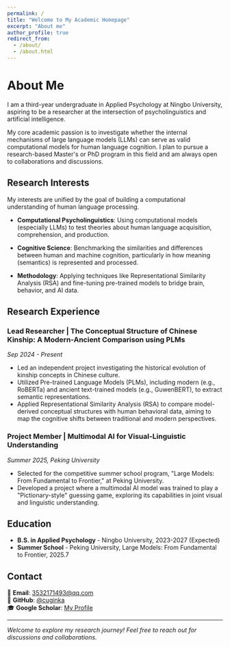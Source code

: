 ```yaml
---
permalink: /
title: "Welcome to My Academic Homepage"
excerpt: "About me"
author_profile: true
redirect_from: 
  - /about/
  - /about.html
---
```


# About Me

I am a third-year undergraduate in Applied Psychology at Ningbo University, aspiring to be a researcher at the intersection of psycholinguistics and artificial intelligence.

My core academic passion is to investigate whether the internal mechanisms of large language models (LLMs) can serve as valid computational models for human language cognition. I plan to pursue a research-based Master's or PhD program in this field and am always open to collaborations and discussions.

## Research Interests

My interests are unified by the goal of building a computational understanding of human language processing.

- **Computational Psycholinguistics**: Using computational models (especially LLMs) to test theories about human language acquisition, comprehension, and production.

- **Cognitive Science**: Benchmarking the similarities and differences between human and machine cognition, particularly in how meaning (semantics) is represented and processed.

- **Methodology**: Applying techniques like Representational Similarity Analysis (RSA) and fine-tuning pre-trained models to bridge brain, behavior, and AI data.

## Research Experience

### Lead Researcher | The Conceptual Structure of Chinese Kinship: A Modern-Ancient Comparison using PLMs
*Sep 2024 - Present*

- Led an independent project investigating the historical evolution of kinship concepts in Chinese culture.
- Utilized Pre-trained Language Models (PLMs), including modern (e.g., RoBERTa) and ancient text-trained models (e.g., GuwenBERT), to extract semantic representations.
- Applied Representational Similarity Analysis (RSA) to compare model-derived conceptual structures with human behavioral data, aiming to map the cognitive shifts between traditional and modern perspectives.

### Project Member | Multimodal AI for Visual-Linguistic Understanding
*Summer 2025, Peking University*

- Selected for the competitive summer school program, "Large Models: From Fundamental to Frontier," at Peking University.
- Developed a project where a multimodal AI model was trained to play a "Pictionary-style" guessing game, exploring its capabilities in joint visual and linguistic understanding.

## Education

- **B.S. in Applied Psychology** - Ningbo University, 2023-2027 (Expected)
- **Summer School** - Peking University, Large Models: From Fundamental to Frontier, 2025.7

## Contact

📧 **Email**: 3532171493@qq.com  
🐙 **GitHub**: [@cuginka](https://github.com/cuginka)  
🎓 **Google Scholar**: [My Profile](https://scholar.google.com/citations?user=PS_CX0AAAAAJ)

---

*Welcome to explore my research journey! Feel free to reach out for discussions and collaborations.*
